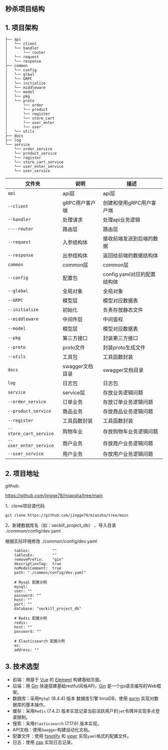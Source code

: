 ## 秒杀项目结构

## 1. 项目架构

```shell
├── api
│   └── client
│   └── handler
│       └── router
│   └── request
│   └── response
├── common
│   └── config
│   └── glbal
│   └── GRPC
│   └── initialize
│   └── middleware
│   └── model
│   └── pkg
│   └── proto
│       └── order
│       └── product
│       └── register
│       └── store_cart
│       └── user_enter
│       └── user
│   └── utils
├── docs
├── log
└── service
    └── order_service
    └── product_service
    └── register
    └── store_cart_service
    └── user_enter_service
    └── user_service
```

| 文件夹                    | 说明            | 描述                                                |
|------------------------|---------------|---------------------------------------------------|
| `api`                  | api层          | api层                                              |
| `--client`             | gRPC用户客户端     | 创建和使用gRPC用户客户端                                    |
| `--handler`            | 处理请求          | 处理api业务逻辑                                         |
| `----router`           | 路由层           | 路由层                                               |
| `--request`            | 入参结构体          | 接收前端发送到后端的数据                                            |
| `--response`           | 出参结构体         | 返回给前端的数据结构体                                            |
| `common`               | common层       | common层                                           |
| `--config`             | 配置包           | config.yaml对应的配置结构体                               |
| `--global`             | 全局对象          | 全局对象                                            |
| `--GRPC`               | 模型层           | 模型对应数据表                                           |
| `--initialize`         | 初始化           | 负责存放静态文件                                            |
| `--middleware`         | 中间件层          | 中间鉴权                                            |
| `--model`              | 模型层           | 模型对应数据表                                            |
| `--pkg`                | 第三方接口         | 封装第三方接口                                           |
| `--proto`              | proto文件       | 封装proto生成文件                                       |
| `--utils`              | 工具包           | 工具函数封装                                            |
| `docs`                 | swagger文档目录           | swagger文档目录                                            |
| `log`                  | 日志包           | 日志包                                            |
| `service`              | service层      | 存放业务逻辑问题                                          |
| `--order_service`      | 订单业务           | 存放订单业务逻辑问题                                        |
| `--product_service`    | 商品业务           | 存放商品业务逻辑问题                                        |
| `--register`           | 工具函数封装           | 工具函数封装                                            |
| `--store_cart_service` | 购物车业           | 存放购物车业务逻辑问题                                       |
| `--user_enter_service` | 商户业务           | 存放商户业务逻辑问题                                        |
| `--user_service`       | 用户业务           | 存放用户业务逻辑问题                                        |


## 2. 项目地址

github:

https://github.com/jingge78/miaosha/tree/main

1、clone项目源代码

`git clone https://github.com/jingge78/miaosha/tree/main`

2、新建数据库名（如：seckill_project_db） 、导入目录 ./common/config/dev.yaml

根据实际环境修改 ./common/config/dev.yaml

```
    tables:          ""
    tablesEx:        ""
    removePrefix:    "gin"
    descriptionTag:  true
    noModelComment:  true
    path: "./common/config/dev.yaml"
    
    # Mysql 配置示例
    mysql:
    user: ""
    password: ""
    host: ""
    port: ""
    database: "seckill_project_db"
    
    # Redis 配置示例
    redis:
    host: ""
    password: ""
    
    # Elasticsearch 配置示例
    es:
    address: ""
```



## 3. 技术选型

- 前端：用基于 [Vue](https://vuejs.org) 的 [Element](https://github.com/ElemeFE/element) 构建基础页面。
- 后端：用 [Gin](https://gin-gonic.com/) 快速搭建基础restful风格API，[Gin](https://gin-gonic.com/) 是一个go语言编写的Web框架。
- 数据库：采用`MySql`  (8.4.4) 版本 数据库引擎 InnoDB，使用 [gorm](http://gorm.cn) 实现对数据库的基本操作。
- 缓存：采用`Redis`  (7.4.2) 版本实现记录当前活跃用户的`jwt`令牌并实现多点登录限制。
- 搜索：采用`Elasticsearch`  (7.17.6) 版本实现。
- API文档：使用`Swagger`构建自动化文档。
- 配置文件：使用 [fsnotify](https://github.com/fsnotify/fsnotify) 和 [viper](https://github.com/spf13/viper) 实现`yaml`格式的配置文件。
- 日志：使用 [zap](https://github.com/uber-go/zap) 实现日志记录。




